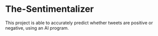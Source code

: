 # The-Sentimentalizer
This project is able to accurately predict whether tweets are positive or negative, using an AI program.
